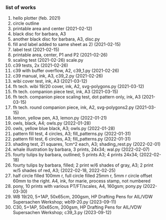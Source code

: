 ### list of works

1) hello plotter (feb. 2021)
2) circle outline
3) printable area and center (2021-02-12)
4) black disc for barbara, A3
5) another black disc for barbara, A3, disc.py
6) fill and label added to same sheet as 2) (2021-02-15)
7) label test (2021-02-15)
8) printable area, center, P1 and P2 (2021-02-26)
9) scaling test (2021-02-26) scale.py
10) c39 tests, 2x (2021-02-26)
11) c39 with buffer overflow, A2, c39_1.py (2021-02-26)
12) c39 manual, ink, A3, c39_2.py (2021-02-26)
13) wibi cover test, ink, A3 (2021-03-12)
14) fh tech. wibi 19/20 cover, ink, A2, svg-polygons.py (2021-03-12)
15) fh tech. companion piece test, ink, A3 (2021-03-15)
16) fh tech. companion piece scaling test, dot pattern only, ink, A3 (2021-03-15)
17) fh tech. round companion piece, ink, A2, svg-polygons2.py (2021-03-15)
18) lemon, yellow pen, A3, lemon.py (2022-01-21)
19) owls, black, A4; owls.py (2022-01-28)
20) owls, yellow blue black, A3; owls.py (2022-01-28)
21) pattern fill test, 4 circles, A3; fill_patterns.py (2022-01-31)
22) pattern fill test, 6 circles, A3; fill_patterns.py (2022-01-31)
23) shading test, 21 squares, 1cm^2 each, A3; shading_rest.py (2022-02-01)
24) whale illustration by barbara, 3 prints, 24x34; wal.py (2022-02-07)
25) fourty tulips by barbara, outlined; 5 prints A3; 4 prints 24x34; (2022-02-18)
26) fourty tulips by barbara, filled; 2 print w/6 shades of gray, A3; 2 print w/5 shades of red, A3; (2022-02-18, 2022-02-25)
27) half circle filled 100mm r, full circle filled 25mm r, 5mm r circle offset 60mm to the right. A4, ink, for marie, process stamp, not numbered
28) pony, 10 prints with various PT/FT/scales, A4, 160gsm; pony.py (2022-03-30)
29) WB 19/20, 5+1AP, 50x65cm, 200gsm, HP Drafting Pens for AIL/VDW Supersachen Werkshop; wb19-20.py (2023-09-11)
30) C30, 5+1AP, 50x65cm, 200gsm, HP Drafting Pens for AIL/VDW Supersachen Werkshop; c39_3.py (2023-09-12)
